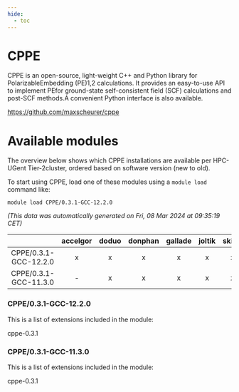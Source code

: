 ```yaml
---
hide:
  - toc
---
```


CPPE
====


CPPE is an open-source, light-weight C++ and Python library for PolarizableEmbedding (PE)1,2 calculations. It provides an easy-to-use API to implement PEfor ground-state self-consistent field (SCF) calculations and post-SCF methods.A convenient Python interface is also available.

https://github.com/maxscheurer/cppe
# Available modules


The overview below shows which CPPE installations are available per HPC-UGent Tier-2cluster, ordered based on software version (new to old).

To start using CPPE, load one of these modules using a `module load` command like:

```shell
module load CPPE/0.3.1-GCC-12.2.0
```

*(This data was automatically generated on Fri, 08 Mar 2024 at 09:35:19 CET)*  

| |accelgor|doduo|donphan|gallade|joltik|skitty|
| :---: | :---: | :---: | :---: | :---: | :---: | :---: |
|CPPE/0.3.1-GCC-12.2.0|x|x|x|x|x|x|
|CPPE/0.3.1-GCC-11.3.0|-|x|x|x|x|x|


### CPPE/0.3.1-GCC-12.2.0

This is a list of extensions included in the module:

cppe-0.3.1

### CPPE/0.3.1-GCC-11.3.0

This is a list of extensions included in the module:

cppe-0.3.1
